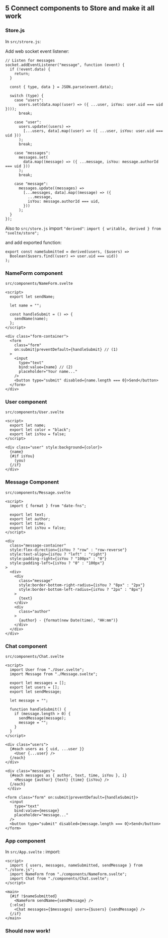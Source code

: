 ## 5 Connect components to Store and make it all work

### Store.js
In `src/strore.js`:

Add web socket event listener:
```
// Listen for messages
socket.addEventListener("message", function (event) {
  if (!event.data) {
    return;
  }

  const { type, data } = JSON.parse(event.data);

  switch (type) {
    case "users":
      users.set(data.map((user) => ({ ...user, isYou: user.uid === uid })));
      break;

    case "user":
      users.update((users) =>
        [...users, data].map((user) => ({ ...user, isYou: user.uid === uid }))
      );
      break;

    case "messages":
      messages.set(
        data.map((message) => ({ ...message, isYou: message.authorId === uid }))
      );
      break;

    case "message":
      messages.update((messages) =>
        [...messages, data].map((message) => ({
          ...message,
          isYou: message.authorId === uid,
        }))
      );
  }
});
```

Also to `src/store.js` import `"derived"`:
`import { writable, derived } from "svelte/store";`

and add exported function:
```
export const nameSubmitted = derived(users, ($users) =>
  Boolean($users.find((user) => user.uid === uid))
);
```

### NameForm component
`src/components/NameForm.svelte`
```
<script>
  export let sendName;

  let name = "";

  const handleSubmit = () => {
    sendName(name);
  };
</script>
```

```
<div class="form-container">
  <form
    class="form"
    on:submit|preventDefault={handleSubmit} // (1)
  >
    <input
      type="text"
      bind:value={name} // (2)
      placeholder="Your name..."
    />
    <button type="submit" disabled={name.length === 0}>Send</button>
  </form>
</div>
```

### User component
`src/components/User.svelte`
```
<script>
  export let name;
  export let color = "black";
  export let isYou = false;
</script>

<div class="user" style:background={color}>
  {name}
  {#if isYou}
    (you)
  {/if}
</div>
```

### Message Component
`src/components/Message.svelte`
```
<script>
  import { format } from "date-fns";

  export let text;
  export let author;
  export let time;
  export let isYou = false;
</script>

<div
  class="message-container"
  style:flex-direction={isYou ? "row" : "row-reverse"}
  style:text-align={isYou ? "left" : "right"}
  style:padding-right={isYou ? "100px" : "0"}
  style:padding-left={isYou ? "0" : "100px"}
>
  <div>
    <div
      class="message"
      style:border-bottom-right-radius={isYou ? "8px" : "2px"}
      style:border-bottom-left-radius={isYou ? "2px" : "8px"}
    >
      {text}
    </div>
    <div
      class="author"
    >
      {author} - {format(new Date(time), "HH:mm")}
    </div>
  </div>
</div>
```

### Chat component
`src/components/Chat.svelte`
```
<script>
  import User from "./User.svelte";
  import Message from "./Message.svelte";

  export let messages = [];
  export let users = [];
  export let sendMessage;

  let message = "";

  function handleSubmit() {
    if (message.length > 0) {
      sendMessage(message);
      message = "";
    }
  }
</script>
```
```
<div class="users">
  {#each users as { uid, ...user }}
    <User {...user} />
  {/each}
</div>
```
```
<div class="messages">
  {#each messages as { author, text, time, isYou }, i}
    <Message {author} {text} {time} {isYou} />
  {/each}
 </div>
```
```
<form class="form" on:submit|preventDefault={handleSubmit}>
  <input
    type="text"
    bind:value={message}
    placeholder="message..."
  />
  <button type="submit" disabled={message.length === 0}>Send</button>
</form>
```

### App component
In `src/App.svelte` :
import:
```
<script>
  import { users, messages, nameSubmitted, sendMessage } from "./store.js";
  import NameForm from "./components/NameForm.svelte";
  import Chat from "./components/Chat.svelte";
</script>
```

```
<main>
  {#if !$nameSubmitted}
    <NameForm sendName={sendMessage} />
  {:else}
    <Chat messages={$messages} users={$users} {sendMessage} />
  {/if}
</main>
```

### Should now work!
